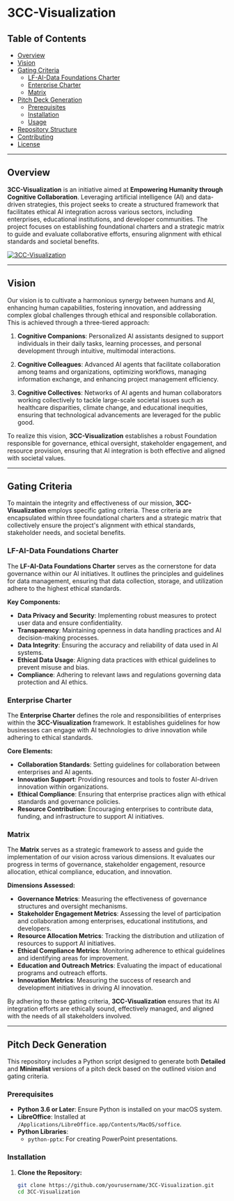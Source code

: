 # 3CC-Visualization

## Table of Contents
- [Overview](#overview)
- [Vision](#vision)
- [Gating Criteria](#gating-criteria)
  - [LF-AI-Data Foundations Charter](#lf-ai-data-foundations-charter)
  - [Enterprise Charter](#enterprise-charter)
  - [Matrix](#matrix)
- [Pitch Deck Generation](#pitch-deck-generation)
  - [Prerequisites](#prerequisites)
  - [Installation](#installation)
  - [Usage](#usage)
- [Repository Structure](#repository-structure)
- [Contributing](#contributing)
- [License](#license)

---

## Overview

**3CC-Visualization** is an initiative aimed at **Empowering Humanity through Cognitive Collaboration**. Leveraging artificial intelligence (AI) and data-driven strategies, this project seeks to create a structured framework that facilitates ethical AI integration across various sectors, including enterprises, educational institutions, and developer communities. The project focuses on establishing foundational charters and a strategic matrix to guide and evaluate collaborative efforts, ensuring alignment with ethical standards and societal benefits.

[![3CC-Visualization](images/visualization.png)](https://spandaai.github.io/3CC-Visualization/)

---

## Vision

Our vision is to cultivate a harmonious synergy between humans and AI, enhancing human capabilities, fostering innovation, and addressing complex global challenges through ethical and responsible collaboration. This is achieved through a three-tiered approach:

1. **Cognitive Companions**: Personalized AI assistants designed to support individuals in their daily tasks, learning processes, and personal development through intuitive, multimodal interactions.

2. **Cognitive Colleagues**: Advanced AI agents that facilitate collaboration among teams and organizations, optimizing workflows, managing information exchange, and enhancing project management efficiency.

3. **Cognitive Collectives**: Networks of AI agents and human collaborators working collectively to tackle large-scale societal issues such as healthcare disparities, climate change, and educational inequities, ensuring that technological advancements are leveraged for the public good.

To realize this vision, **3CC-Visualization** establishes a robust Foundation responsible for governance, ethical oversight, stakeholder engagement, and resource provision, ensuring that AI integration is both effective and aligned with societal values.

---

## Gating Criteria

To maintain the integrity and effectiveness of our mission, **3CC-Visualization** employs specific gating criteria. These criteria are encapsulated within three foundational charters and a strategic matrix that collectively ensure the project's alignment with ethical standards, stakeholder needs, and societal benefits.

### LF-AI-Data Foundations Charter

The **LF-AI-Data Foundations Charter** serves as the cornerstone for data governance within our AI initiatives. It outlines the principles and guidelines for data management, ensuring that data collection, storage, and utilization adhere to the highest ethical standards.

**Key Components:**
- **Data Privacy and Security**: Implementing robust measures to protect user data and ensure confidentiality.
- **Transparency**: Maintaining openness in data handling practices and AI decision-making processes.
- **Data Integrity**: Ensuring the accuracy and reliability of data used in AI systems.
- **Ethical Data Usage**: Aligning data practices with ethical guidelines to prevent misuse and bias.
- **Compliance**: Adhering to relevant laws and regulations governing data protection and AI ethics.

### Enterprise Charter

The **Enterprise Charter** defines the role and responsibilities of enterprises within the **3CC-Visualization** framework. It establishes guidelines for how businesses can engage with AI technologies to drive innovation while adhering to ethical standards.

**Core Elements:**
- **Collaboration Standards**: Setting guidelines for collaboration between enterprises and AI agents.
- **Innovation Support**: Providing resources and tools to foster AI-driven innovation within organizations.
- **Ethical Compliance**: Ensuring that enterprise practices align with ethical standards and governance policies.
- **Resource Contribution**: Encouraging enterprises to contribute data, funding, and infrastructure to support AI initiatives.

### Matrix

The **Matrix** serves as a strategic framework to assess and guide the implementation of our vision across various dimensions. It evaluates our progress in terms of governance, stakeholder engagement, resource allocation, ethical compliance, education, and innovation.

**Dimensions Assessed:**
- **Governance Metrics**: Measuring the effectiveness of governance structures and oversight mechanisms.
- **Stakeholder Engagement Metrics**: Assessing the level of participation and collaboration among enterprises, educational institutions, and developers.
- **Resource Allocation Metrics**: Tracking the distribution and utilization of resources to support AI initiatives.
- **Ethical Compliance Metrics**: Monitoring adherence to ethical guidelines and identifying areas for improvement.
- **Education and Outreach Metrics**: Evaluating the impact of educational programs and outreach efforts.
- **Innovation Metrics**: Measuring the success of research and development initiatives in driving AI innovation.

By adhering to these gating criteria, **3CC-Visualization** ensures that its AI integration efforts are ethically sound, effectively managed, and aligned with the needs of all stakeholders involved.

---

## Pitch Deck Generation

This repository includes a Python script designed to generate both **Detailed** and **Minimalist** versions of a pitch deck based on the outlined vision and gating criteria.

### Prerequisites

- **Python 3.6 or Later**: Ensure Python is installed on your macOS system.
- **LibreOffice**: Installed at `/Applications/LibreOffice.app/Contents/MacOS/soffice`.
- **Python Libraries**:
  - `python-pptx`: For creating PowerPoint presentations.
  
### Installation

1. **Clone the Repository:**

   ```bash
   git clone https://github.com/yourusername/3CC-Visualization.git
   cd 3CC-Visualization

